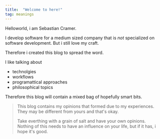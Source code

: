 ```yaml
---
title:  "Welcome to here!"
tag: meanings
---
```

Helloworld,
i am Sebastian Cramer.

I develop software for a medium sized company that is *not* specialized on software development.
But i still love my craft.

Therefore i created this blog to spread the word.

I like talking about
- technolgies
- workflows
- programattical approaches
- philosophical topics

Therefore this blog will contain a mixed bag of hopefully smart bits.

> This blog contains my opinions that formed due to my experiences.
> They may be different from yours and that's okay.
> 
> Take everthing with a grain of salt and have your own opinions.
> Nothing of this needs to have an influence on your life, but if it has, i hope it's good.
